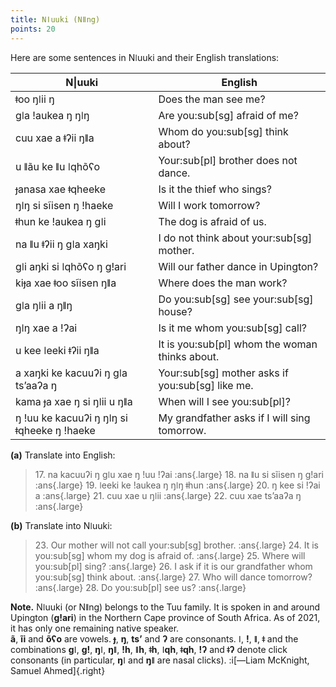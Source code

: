 ```yaml
---
title: Nǀuuki (Nǁng)
points: 20
---
```


Here are some sentences in Nǀuuki and their English translations:

| N\|uuki | English |
| - | - |
| ǂoo ŋǀii ŋ | Does the man see me? |
| ɡǀa ǃaukea ŋ ŋǀŋ | Are you:sub[sg] afraid of me? |
| cuu xae a ǂʔii ŋǁa | Whom do you:sub[sg] think about? |
| u ǁãu ke ǁu ǀqhõʕo | Your:sub[pl] brother does not dance. |
| ɟanasa xae ǂqheeke | Is it the thief who sings? |
| ŋǀŋ si sĩisen ŋ ǃhaeke | Will I work tomorrow? |
| ǂhun ke ǃaukea ŋ ɡǀi | The dog is afraid of us. |
| na ǁu ǂʔii ŋ ɡǀa xaŋki | I do not think about your:sub[sg] mother. |
| ɡǀi aŋki si ǀqhõʕo ŋ ɡǃari | Will our father dance in Upington? |
| kiɟa xae ǂoo sĩisen ŋǁa | Where does the man work? |
| ɡǀa ŋǀii a ŋǁŋ | Do you:sub[sg] see your:sub[sg] house? |
| ŋǀŋ xae a ǃʔai | Is it me whom you:sub[sg] call? |
| u kee ǀeeki ǂʔii ŋǁa | It is you:sub[pl] whom the woman thinks about. |
| a xaŋki ke kacuuʔi ŋ ɡǀa ts’aaʔa ŋ | Your:sub[sg] mother asks if you:sub[sg] like me. |
| kama ɟa xae ŋ si ŋǀii u ŋǁa | When will I see you:sub[pl]? |
| ŋ ǃuu ke kacuuʔi ŋ ŋǀŋ si ǂqheeke ŋ ǃhaeke | My grandfather asks if I will sing tomorrow. |

**(a)** Translate into English:
> 17\. na kacuuʔi ŋ ɡǀu xae ŋ ǃuu ǃʔai :ans{.large}
> 18\. na ǁu si sĩisen ŋ ɡǃari :ans{.large}
> 19\. ǀeeki ke ǃaukea ŋ ŋǀŋ ǂhun :ans{.large}
> 20\. ŋ kee si ǃʔai a :ans{.large}
> 21\. cuu xae u ŋǀii :ans{.large}
> 22\. cuu xae ts’aaʔa ŋ :ans{.large}

**(b)** Translate into Nǀuuki:
> 23\. Our mother will not call your:sub[sg] brother. :ans{.large}
> 24\. It is you:sub[sg] whom my dog is afraid of. :ans{.large}
> 25\. Where will you:sub[pl] sing? :ans{.large}
> 26\. I ask if it is our grandfather whom you:sub[sg] think
about. :ans{.large}
> 27\. Who will dance tomorrow? :ans{.large}
> 28\. Do you:sub[pl] see us? :ans{.large}

**Note.** Nǀuuki (or Nǁng) belongs to the Tuu family. It is spoken in and around Upington (**ɡǃari**)
in the Northern Cape province of South Africa. As of 2021, it has only one remaining native
speaker.
<br>**ã**, **ĩi** and **õʕo** are vowels. **ɟ**, **ŋ**, **ts’** and **ʔ** are consonants. **ǀ**, **ǃ**, **ǁ**, **ǂ** and the combinations **ɡǀ**, **ɡǃ**, **ŋǀ**, **ŋǁ**, **ǃh**, **ǁh**, **ǂh**, **ǀqh**, **ǂqh**, **ǃʔ** and **ǂʔ** denote click consonants (in particular, **ŋǀ** and **ŋǁ** are nasal clicks). :i[—Liam McKnight, Samuel Ahmed]{.right}
